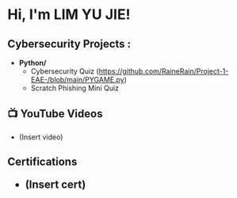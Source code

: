 <h1>Hi, I'm LIM YU JIE! 

<h2> Cybersecurity Projects :</h2>

- <b>Python/</b>
  - Cybersecurity Quiz (https://github.com/RaineRain/Project-1-EAE-/blob/main/PYGAME.py)
  - Scratch Phishing Mini Quiz
  
<h2>📺 YouTube Videos</h2>

- (Insert video)

<h2> Certifications

- (Insert cert)


<!--
**joshmadakor1/joshmadakor1** is a ✨ _special_ ✨ repository because its `README.md` (this file) appears on your GitHub profile.

Here are some ideas to get you started:

- 🔭 I’m currently working on ...
- 🌱 I’m currently learning ...
- 👯 I’m looking to collaborate on ...
- 🤔 I’m looking for help with ...
- 💬 Ask me about ...
- 📫 How to reach me: ...
- 😄 Pronouns: ...
- ⚡ Fun fact: ...
-->
